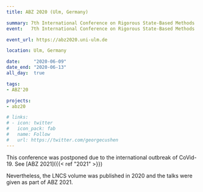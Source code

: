 ```yaml
---
title: ABZ 2020 (Ulm, Germany)

summary: 7th International Conference on Rigorous State-Based Methods
event:   7th International Conference on Rigorous State-Based Methods

event_url: https://abz2020.uni-ulm.de

location: Ulm, Germany

date:     "2020-06-09"
date_end: "2020-06-13"
all_day:  true

tags:
- ABZ'20

projects:
- abz20

# links:
# - icon: twitter
#   icon_pack: fab
#   name: Follow
#   url: https://twitter.com/georgecushen
---
```

This conference was postponed due to the international outbreak of CoVid-19. See [ABZ 2021]({{< ref "2021" >}})

Nevertheless, the LNCS volume was published in 2020 and the talks were given as part of ABZ 2021.